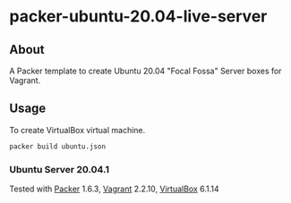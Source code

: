 # packer-ubuntu-20.04-live-server

## About
A Packer template to create Ubuntu 20.04 "Focal Fossa" Server boxes for Vagrant.

## Usage
To create VirtualBox virtual machine.
```bash
packer build ubuntu.json
```

### Ubuntu Server 20.04.1
Tested with [Packer][] 1.6.3, [Vagrant][] 2.2.10, [VirtualBox][] 6.1.14

[Packer]: https://packer.io/
[Vagrant]: https://www.vagrantup.com/
[VirtualBox]: https://www.virtualbox.org/
